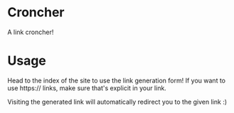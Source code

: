 # Croncher
A link croncher!

# Usage
Head to the index of the site to use the link generation form!
If you want to use https:// links, make sure that's explicit in your link.

Visiting the generated link will automatically redirect you to the given link :)
